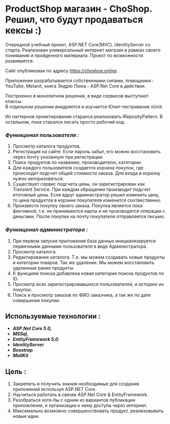 # ProductShop магазин - ChoShop. Решил, что будут продаваться кексы :)
Очередной учебный проект, ASP.NET Core(MVC). IdentityServer со старта. 
Реализован универсальный интернет магазин в рамках своего понимания и пройденного материала. Проект по возможности развивается.

Сайт опубликован по адресу https://choshop.online .

Приложение разрабатывается собственными силами, помощники : YouTube, Metanit, книга Эндрю Люка - ASP.Net Core в действии.

Построенно в монолитном решении, в виде сервисов выступают классы.    
В отдельном решении внедряется и изучается Юнит-тестривание xUnit.

Из паттернов проектирования старался реализовать IReposityPattern. В остальном, пока старался писать просто рабочий код.


### ___Функицонал пользователя :___    
1. Просмотр каталога продуктов.    
2. Регистрация на сайте. Если пароль забыт, его можно восстановить через почту указанную при регистрации.  
3. Поиск продуктов по названию, производителю, категории.
4. Для каждого пользователя создается корзина покупок, где происходит подсчет общей стоимости заказа. Для входа в коризну нужно авторизоваться.    
5. Существует сервис подсчета цены, он зарегистрирован как Transient Service. При каждом обращении производит подсчет итоговоый цены. Если вдруг администратор решил изменить цену, то цена продуктов в корзине покупателя изменится соотвественно.
6. Произвести покупку своего заказа. Покупка является пока фективной, т.е. не принимаются карты и не производятся операции с деньгами. После покупки на почту покупателя отправляется письмо.

### ___Функицонал администратора :___    
1. При первом запуске приложения база данных инициализируется первичными данными пользователя в виде Администратора.     
2. Просмотр каталога.    
3. Редактирование каталога. Т.е. мы можем создавать новые продукты и категории товаров. Так же удаление. Мы можем восстановить удаленные ранее продукты.
4. К функциям поиска добавлена новая категория поиска продуктов по ID.    
5. Просмотр всех зарегестрировавшихся пользователей, и историю их покупок.    
6. Поиск и просмотр заказов по ФИО заказчика, а так же по дате совершения покупки.


## Используемые технологии :
 - ___ASP.Net Core 5.0,___    
 - ___MSSql,___    
 - ___EntityFramework 5.0.___ 
 - ___IdentityServer___
 - ___Boostrap___    
 - ___MailKit___ 
## Цель :
  1. Закрепить и получить знания необходимые для создания приложений используя ASP.NET Core.        
  2. Научиться работать в связке ASP.Net Core & EntityFramework.     
  3. Разобраться хотя-бы с одним из вариантов публикации приложления, и организации к нему доступа через интернет.      
  4. Максимально возможно совершенствовать продукт, реализовывать новые идеи.
